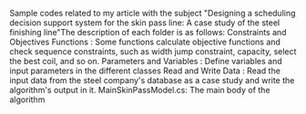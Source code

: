 Sample codes related to my article with the subject "Designing a scheduling decision support system for the skin pass line: A case study of the steel finishing line"The description of each folder is as follows:
Constraints and Objectives Functions : 
Some functions calculate objective functions and check sequence constraints, such as width jump constraint, capacity, select the best coil, and so on.
Parameters and Variables :
Define variables and input parameters in the different classes
Read and Write Data : 
Read the input data from the steel company's database as a case study and write the algorithm's output in it. 
MainSkinPassModel.cs: 
The main body of the algorithm
